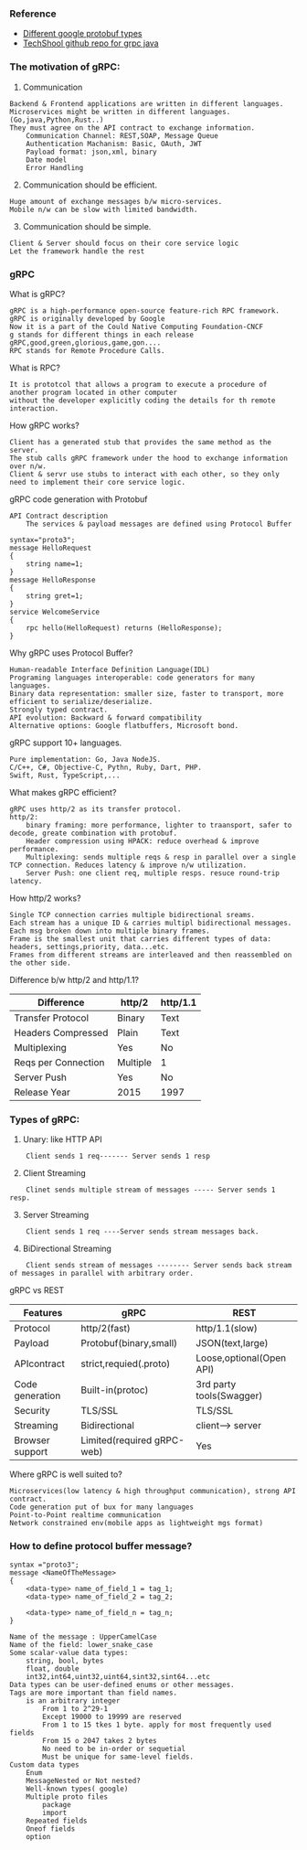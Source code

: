 ### Reference


- [Different google protobuf types](https://protobuf.dev/reference/protobuf/google.protobuf/)
- [TechShool github repo for grpc java](https://github.com/techschool/pcbook-java)



### The motivation of gRPC:
1. Communication
```
Backend & Frontend applications are written in different languages.
Microservices might be written in different languages.(Go,java,Python,Rust..)
They must agree on the API contract to exchange information.
	Communication Channel: REST,SOAP, Message Queue
	Authentication Machanism: Basic, OAuth, JWT
	Payload format: json,xml, binary
	Date model
	Error Handling
```
2. Communication should be efficient.
```
Huge amount of exchange messages b/w micro-services.
Mobile n/w can be slow with limited bandwidth.
```
3. Communication should be simple.
```
Client & Server should focus on their core service logic
Let the framework handle the rest
```
### gRPC
What is gRPC?
```
gRPC is a high-performance open-source feature-rich RPC framework.
gRPC is originally developed by Google
Now it is a part of the Could Native Computing Foundation-CNCF
g stands for different things in each release gRPC,good,green,glorious,game,gon....
RPC stands for Remote Procedure Calls.
```
What is RPC?
```
It is prototcol that allows a program to execute a procedure of another program located in other computer 
without the developer explicitly coding the details for th remote interaction.
```
How gRPC works?
```
Client has a generated stub that provides the same method as the server.
The stub calls gRPC framework under the hood to exchange information over n/w.
Client & servr use stubs to interact with each other, so they only need to implement their core service logic.
```
gRPC code generation with Protobuf
```
API Contract description
	The services & payload messages are defined using Protocol Buffer
```
```
syntax="proto3";
message HelloRequest
{
	string name=1;
}
message HelloResponse
{
	string gret=1;
}
service WelcomeService
{
	rpc hello(HelloRequest) returns (HelloResponse);
}
```

Why gRPC uses Protocol Buffer?
```
Human-readable Interface Definition Language(IDL)
Programing languages interoperable: code generators for many languages.
Binary data representation: smaller size, faster to transport, more efficient to serialize/deserialize.
Strongly typed contract.
API evolution: Backward & forward compatibility
Alternative options: Google flatbuffers, Microsoft bond.
```
gRPC support 10+ languages.
```
Pure implementation: Go, Java NodeJS.
C/C++, C#, Objective-C, Pythn, Ruby, Dart, PHP.
Swift, Rust, TypeScript,...
```

What makes gRPC efficient?
```
gRPC uses http/2 as its transfer protocol.
http/2: 
	binary framing: more performance, lighter to traansport, safer to decode, greate combination with protobuf.
	Header compression using HPACK: reduce overhead & improve performance.
	Multiplexing: sends multiple reqs & resp in parallel over a single TCP connection. Reduces latency & improve n/w utilization.
	Server Push: one client req, multiple resps. resuce round-trip latency.
```

How http/2 works?
```
Single TCP connection carries multiple bidirectional sreams.
Each stream has a unique ID & carries multipl bidirectional messages.
Each msg broken down into multiple binary frames.
Frame is the smallest unit that carries different types of data:  headers, settings,priority, data...etc.
Frames from different streams are interleaved and then reassembled on the other side.
```

Difference b/w http/2 and http/1.1?

| Difference    | http/2    | http/1.1 |
| ----------------- | ----------- | ------- |
| Transfer Protocol | Binary | Text |
| Headers Compressed | Plain | Text |
| Multiplexing | Yes | No |
| Reqs per Connection | Multiple | 1 |
| Server Push | Yes | No |
| Release Year | 2015 | 1997 |

### Types of gRPC:

1. Unary: like HTTP API
```
	Client sends 1 req------- Server sends 1 resp
```
2. Client Streaming
```
	Clinet sends multiple stream of messages ----- Server sends 1 resp.
```
3. Server Streaming
```
	Client sends 1 req ----Server sends stream messages back.
```
4. BiDirectional Streaming
```
	Client sends stream of messages -------- Server sends back stream of messages in parallel with arbitrary order.
```

gRPC vs REST

| Features |			gRPC |					REST |
| ------------------ | -------------------------- | ------------------------|
| Protocol |		http/2(fast) |			http/1.1(slow) |
| Payload |				Protobuf(binary,small) |	JSON(text,large) |
| APIcontract |			strict,requied(.proto) |	Loose,optional(Open API) |
| Code generation |		Built-in(protoc) |		3rd party tools(Swagger) |
| Security |			TLS/SSL |					TLS/SSL |
| Streaming |			Bidirectional |			client--> server |
| Browser support |		Limited(required gRPC-web) |	Yes |


Where gRPC is well suited to?
```
Microservices(low latency & high throughput communication), strong API contract.
Code generation put of bux for many languages
Point-to-Point realtime communication
Network constrained env(mobile apps as lightweight mgs format)
```
### How to define protocol buffer message?
```
syntax ="proto3";
message <NameOfTheMessage>
{
	<data-type> name_of_field_1 = tag_1;
	<data-type> name_of_field_2 = tag_2;

	<data-type> name_of_field_n = tag_n;
}
```
```
Name of the message : UpperCamelCase
Name of the field: lower_snake_case
Some scalar-value data types:
	string, bool, bytes
	float, double
	int32,int64,uint32,uint64,sint32,sint64...etc
Data types can be user-defined enums or other messages.
Tags are more important than field names.
	is an arbitrary integer
		From 1 to 2^29-1
		Except 19000 to 19999 are reserved
		From 1 to 15 tkes 1 byte. apply for most frequently used fields
		From 15 o 2047 takes 2 bytes
		No need to be in-order or sequetial
		Must be unique for same-level fields.
Custom data types
	Enum
	MessageNested or Not nested?
	Well-known types( google)
	Multiple proto files
		package
		import
	Repeated fields
	Oneof fields
	option 
```
